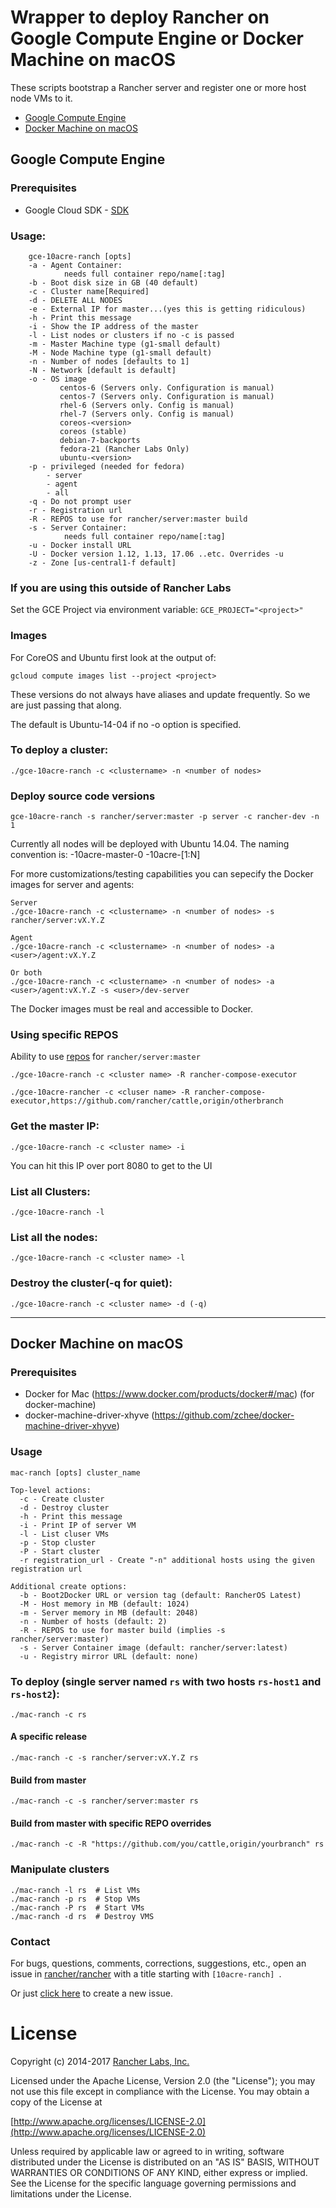# Wrapper to deploy Rancher on Google Compute Engine or Docker Machine on macOS

These scripts bootstrap a Rancher server and register one or more host node VMs to it.

- [Google Compute Engine](#google-compute-engine)
- [Docker Machine on macOS](#docker-machine-on-macos)

## Google Compute Engine

### Prerequisites

- Google Cloud SDK - [SDK](https://cloud.google.com/sdk/)

### Usage:
```
    gce-10acre-ranch [opts]
    -a - Agent Container:
            needs full container repo/name[:tag]
    -b - Boot disk size in GB (40 default)
    -c - Cluster name[Required]
    -d - DELETE ALL NODES
    -e - External IP for master...(yes this is getting ridiculous)
    -h - Print this message
    -i - Show the IP address of the master
    -l - List nodes or clusters if no -c is passed
    -m - Master Machine type (g1-small default)
    -M - Node Machine type (g1-small default)
    -n - Number of nodes [defaults to 1]
    -N - Network [default is default]
    -o - OS image
           centos-6 (Servers only. Configuration is manual)
           centos-7 (Servers only. Configuration is manual)
           rhel-6 (Servers only. Config is manual)
           rhel-7 (Servers only. Config is manual)
           coreos-<version>
           coreos (stable)
           debian-7-backports
           fedora-21 (Rancher Labs Only)
           ubuntu-<version>
    -p - privileged (needed for fedora)
        - server
        - agent
        - all
    -q - Do not prompt user
    -r - Registration url
    -R - REPOS to use for rancher/server:master build
    -s - Server Container:
            needs full container repo/name[:tag]
    -u - Docker install URL
    -U - Docker version 1.12, 1.13, 17.06 ..etc. Overrides -u
    -z - Zone [us-central1-f default]
```

### If you are using this outside of Rancher Labs

Set the GCE Project via environment variable: ```GCE_PROJECT="<project>"```

### Images

For CoreOS and Ubuntu first look at the output of:

`gcloud compute images list --project <project>`

These versions do not always have aliases and update frequently. So we are just passing that along.

The default is Ubuntu-14-04 if no -o option is specified.

### To deploy a cluster:

```
./gce-10acre-ranch -c <clustername> -n <number of nodes>
```

### Deploy source code versions
```
gce-10acre-ranch -s rancher/server:master -p server -c rancher-dev -n 1
```

Currently all nodes will be deployed with Ubuntu 14.04. The naming convention is:
<clustername>-10acre-master-0
<clustername>-10acre-[1:N]

For more customizations/testing capabilities you can sepecify the Docker images for server and agents:

```
Server
./gce-10acre-ranch -c <clustername> -n <number of nodes> -s rancher/server:vX.Y.Z

Agent
./gce-10acre-ranch -c <clustername> -n <number of nodes> -a <user>/agent:vX.Y.Z

Or both
./gce-10acre-ranch -c <clustername> -n <number of nodes> -a <user>/agent:vX.Y.Z -s <user>/dev-server
```
The Docker images must be real and accessible to Docker.

### Using specific REPOS

Ability to use [repos](https://github.com/rancher/rancher/blob/master/server/README.md) for `rancher/server:master`

```
./gce-10acre-ranch -c <cluster name> -R rancher-compose-executor

./gce-10acre-rancher -c <cluser name> -R rancher-compose-executor,https://github.com/rancher/cattle,origin/otherbranch
```

### Get the master IP:

```
./gce-10acre-ranch -c <cluster name> -i
```
You can hit this IP over port 8080 to get to the UI

### List all Clusters:

```
./gce-10acre-ranch -l
```
### List all the nodes:

```
./gce-10acre-ranch -c <cluster name> -l
```

### Destroy the cluster(-q for quiet):

```
./gce-10acre-ranch -c <cluster name> -d (-q)
```

------
## Docker Machine on macOS

### Prerequisites

- Docker for Mac (https://www.docker.com/products/docker#/mac) (for docker-machine)
- docker-machine-driver-xhyve (https://github.com/zchee/docker-machine-driver-xhyve)

### Usage
```
mac-ranch [opts] cluster_name

Top-level actions:
  -c - Create cluster
  -d - Destroy cluster
  -h - Print this message
  -i - Print IP of server VM
  -l - List cluser VMs
  -p - Stop cluster
  -P - Start cluster
  -r registration_url - Create "-n" additional hosts using the given registration url

Additional create options:
  -b - Boot2Docker URL or version tag (default: RancherOS Latest)
  -M - Host memory in MB (default: 1024)
  -m - Server memory in MB (default: 2048)
  -n - Number of hosts (default: 2)
  -R - REPOS to use for master build (implies -s rancher/server:master)
  -s - Server Container image (default: rancher/server:latest)
  -u - Registry mirror URL (default: none)
```

### To deploy (single server named `rs` with two hosts `rs-host1` and `rs-host2`):

```
./mac-ranch -c rs
```

#### A specific release
```
./mac-ranch -c -s rancher/server:vX.Y.Z rs
```

#### Build from master
```
./mac-ranch -c -s rancher/server:master rs
```

#### Build from master with specific REPO overrides
```
./mac-ranch -c -R "https://github.com/you/cattle,origin/yourbranch" rs
```

### Manipulate clusters
```
./mac-ranch -l rs  # List VMs
./mac-ranch -p rs  # Stop VMs
./mac-ranch -P rs  # Start VMs
./mac-ranch -d rs  # Destroy VMS
```

### Contact
For bugs, questions, comments, corrections, suggestions, etc., open an issue in [rancher/rancher](//github.com/rancher/rancher/issues) with a title starting with `[10acre-ranch] `.

Or just [click here](//github.com/rancher/rancher/issues/new?title=%5B10acre-ranch%5D%20) to create a new issue.

# License
Copyright (c) 2014-2017 [Rancher Labs, Inc.](http://rancher.com)

Licensed under the Apache License, Version 2.0 (the "License");
you may not use this file except in compliance with the License.
You may obtain a copy of the License at

[http://www.apache.org/licenses/LICENSE-2.0](http://www.apache.org/licenses/LICENSE-2.0)

Unless required by applicable law or agreed to in writing, software
distributed under the License is distributed on an "AS IS" BASIS,
WITHOUT WARRANTIES OR CONDITIONS OF ANY KIND, either express or implied.
See the License for the specific language governing permissions and
limitations under the License.
